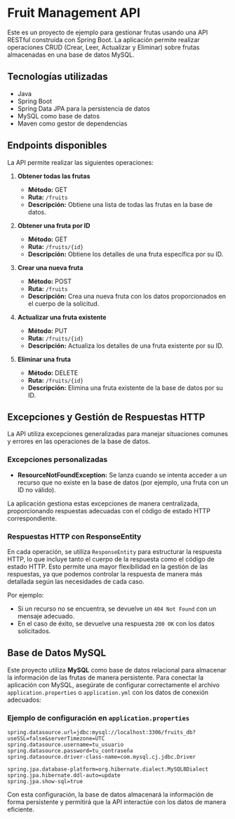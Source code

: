 # Fruit Management API

Este es un proyecto de ejemplo para gestionar frutas usando una API RESTful construida con Spring Boot. La aplicación permite realizar operaciones CRUD (Crear, Leer, Actualizar y Eliminar) sobre frutas almacenadas en una base de datos MySQL.

## Tecnologías utilizadas

- Java
- Spring Boot
- Spring Data JPA para la persistencia de datos
- MySQL como base de datos
- Maven como gestor de dependencias

## Endpoints disponibles

La API permite realizar las siguientes operaciones:

1. **Obtener todas las frutas**
    - **Método:** GET
    - **Ruta:** `/fruits`
    - **Descripción:** Obtiene una lista de todas las frutas en la base de datos.

2. **Obtener una fruta por ID**
    - **Método:** GET
    - **Ruta:** `/fruits/{id}`
    - **Descripción:** Obtiene los detalles de una fruta específica por su ID.

3. **Crear una nueva fruta**
    - **Método:** POST
    - **Ruta:** `/fruits`
    - **Descripción:** Crea una nueva fruta con los datos proporcionados en el cuerpo de la solicitud.

4. **Actualizar una fruta existente**
    - **Método:** PUT
    - **Ruta:** `/fruits/{id}`
    - **Descripción:** Actualiza los detalles de una fruta existente por su ID.

5. **Eliminar una fruta**
    - **Método:** DELETE
    - **Ruta:** `/fruits/{id}`
    - **Descripción:** Elimina una fruta existente de la base de datos por su ID.

## Excepciones y Gestión de Respuestas HTTP

La API utiliza excepciones generalizadas para manejar situaciones comunes y errores en las operaciones de la base de datos.

### Excepciones personalizadas

- **ResourceNotFoundException:** Se lanza cuando se intenta acceder a un recurso que no existe en la base de datos (por ejemplo, una fruta con un ID no válido).

La aplicación gestiona estas excepciones de manera centralizada, proporcionando respuestas adecuadas con el código de estado HTTP correspondiente.

### Respuestas HTTP con ResponseEntity

En cada operación, se utiliza `ResponseEntity` para estructurar la respuesta HTTP, lo que incluye tanto el cuerpo de la respuesta como el código de estado HTTP. Esto permite una mayor flexibilidad en la gestión de las respuestas, ya que podemos controlar la respuesta de manera más detallada según las necesidades de cada caso.

Por ejemplo:

- Si un recurso no se encuentra, se devuelve un `404 Not Found` con un mensaje adecuado.
- En el caso de éxito, se devuelve una respuesta `200 OK` con los datos solicitados.

## Base de Datos MySQL

Este proyecto utiliza **MySQL** como base de datos relacional para almacenar la información de las frutas de manera persistente. Para conectar la aplicación con MySQL, asegúrate de configurar correctamente el archivo `application.properties` o `application.yml` con los datos de conexión adecuados:

### Ejemplo de configuración en `application.properties`

```properties
spring.datasource.url=jdbc:mysql://localhost:3306/fruits_db?useSSL=false&serverTimezone=UTC
spring.datasource.username=tu_usuario
spring.datasource.password=tu_contraseña
spring.datasource.driver-class-name=com.mysql.cj.jdbc.Driver

spring.jpa.database-platform=org.hibernate.dialect.MySQL8Dialect
spring.jpa.hibernate.ddl-auto=update
spring.jpa.show-sql=true
```

Con esta configuración, la base de datos almacenará la información de forma persistente y permitirá que la API interactúe con los datos de manera eficiente.


